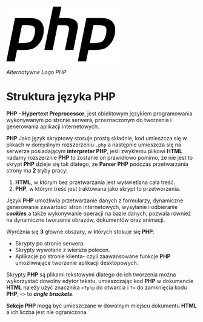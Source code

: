 
![logo](https://github.com/Hoyetski/School/blob/main/PHP_Alternative_logo_by_Levi_Morrison.png)

*Alternatywne Logo PHP*

# Struktura języka PHP

**PHP - Hypertext Preprocessor**, jest obiektowym językiem programowania wykonywanym po stronie serwera, przeznaczonym do tworzenia i generowania aplikacji internetowych.

**PHP** Jako język skryptowy stosuje prostą składnie, kod umieszcza się w plikach w domyślnym rozszerzeniu `.php` a następnie umieszcza się na serwerze posiadającym 
**interpreter PHP**, jeśli zwykłemu plikowi **HTML** nadamy rozszerznie **PHP** to zostanie on prawidłowo pomimo, że nie jest to skrypt **PHP** dzieje się tak dlatego, 
że **Parser PHP** podczas przetwarzania strony ma **2** tryby pracy: 
1. **HTML**, w którym bez przetwarzania jest wyświetlana cała treść.
2.  **PHP**, w którym treść jest traktowana jako skrypt to przetworzenia.

Język **PHP** umożliwia przetwarzanie danych z formularzy, dynamiczne generowanie zawartości stron internetowych, wysyłanie i odbieranie ***cookies*** a 
także wykonywanie operacji na bazie danych, pozwala również na dynamiczne tworzenie obrazów, dokumentów oraz animacji. 

Wyróżnia się **3** główne obszary, w których stosuje się **PHP**:
- Skrypty po stronie serwera.
- Skrypty wywołane z wiersza poleceń.
- Aplikacje po stronie klienta- czyli zaawansowane funkcje **PHP** umożliwiające tworzenie aplikacji desktopowych.

Skrypty **PHP** są plikami tekstowymi dlatego do ich tworzenia można wykorzystać dowolny edytor tekstu, umieszczając kod **PHP** w dokumencie **HTML** należy użyć znacznika `<?php` do otwarcia i `?>` do zamknięcia kodu **PHP**, `<>` to ***angle brackets***.

**Sekcje PHP** mogą być umieszczane w dowolnym miejscu dokumentu **HTML** a ich liczba jest nie ograniczona.
